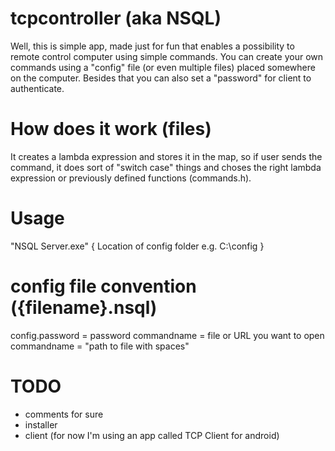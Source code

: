 # tcpcontroller (aka NSQL)
Well, this is simple app, made just for fun that enables a possibility to remote control computer using simple commands.
You can create your own commands using a "config" file (or even multiple files) placed somewhere on the computer. Besides that
you can also set a "password" for client to authenticate.

# How does it work (files)
It creates a lambda expression and stores it in the map, so if user sends the command, it does sort of "switch case" things
and choses the right lambda expression or previously defined functions (commands.h).

# Usage
"NSQL Server.exe" { Location of config folder e.g. C:\config } 

# config file convention ({filename}.nsql)
config.password = password
commandname = file or URL you want to open
commandname = "path to file with spaces"

# TODO
- comments for sure
- installer
- client (for now I'm using an app called TCP Client for android)
